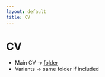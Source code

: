 ```yaml
---
layout: default
title: CV
---
```

<link rel="stylesheet" href="assets/style.css">

# CV
- Main CV → <a href="https://github.com/Athi-tronics/Portfolio/tree/main/cv">folder</a><br/>
- Variants → same folder if included
